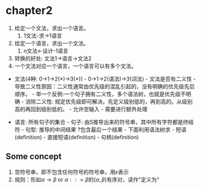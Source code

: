 # chapter2

1. 给定一个文法，求出一个语言。
   1. 1文法-求->1语言
2. 给定一个语言，求出一个文法。
   1. n文法<-设计-1语言
3. 转换的好处: 文法1->语言->文法2
4. 一个文法对应一个语言，一个语言可以有多个文法。

- 文法(4种: 0->1->2(\*)->3(\*))
      - 0->1->2(语法)->3(词法)
      - 文法是否有二义性
          - 导致二义性原因：二义性通常由优先级的混乱引起的，没有明确的优先级先后顺序。
          - 举一个反例:一个句子拥有二义性，多个语法树，也就是优先级不明确
          - 消除二义性: 规定优先级即可解决。先定义级别低的，再到高的。从级别高的再回到级别低的。
      - 允许空输入
          - 需要进行额外处理

- 语言: 所有句子的集合
      - 句子: 由S推导出来的符号串，其中所有字符都是终结符
      - 句型: 推导的中间结果 ?包含最后一个结果
          - 下面利用语法树求
              - 短语(definition)
                  - 直接短语(definition)
                  - 句柄(definition)

## Some concept

1. 空符号串，即不包含任何符号的符号串，用$\varepsilon$表示
2. 规则：形如$\alpha \to \beta$ or $\alpha :: = \beta$的$(\alpha,\beta)$有序对，读作"定义为"
